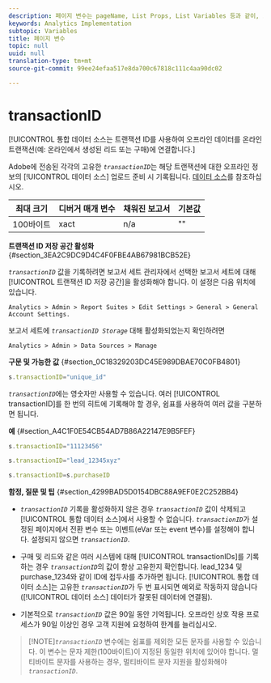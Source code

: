 ```yaml
---
description: 페이지 변수는 pageName, List Props, List Variables 등과 같이, 보고서를 직접 채웁니다.
keywords: Analytics Implementation
subtopic: Variables
title: 페이지 변수
topic: null
uuid: null
translation-type: tm+mt
source-git-commit: 99ee24efaa517e8da700c67818c111c4aa90dc02

---
```



# transactionID

[!UICONTROL 통합 데이터 소스는 트랜잭션 ID를 사용하여 오프라인 데이터를 온라인 트랜잭션(예: 온라인에서 생성된 리드 또는 구매)에 연결합니다.]


<!-- 

transactionID.xml

 -->

Adobe에 전송된 각각의 고유한 *`transactionID`*&#x200B;는 해당 트랜잭션에 대한 오프라인 정보의 [!UICONTROL 데이터 소스] 업로드 준비 시 기록됩니다. [ 데이터 소스](https://marketing.adobe.com/resources/help/en_US/sc/datasources/)를 참조하십시오.

| 최대 크기 | 디버거 매개 변수 | 채워진 보고서 | 기본값 |
|---|---|---|---|
| 100바이트 | xact | n/a | "" |

**트랜잭션 ID 저장 공간 활성화** {#section_3EA2C9DC9D4C4F0FBE4AB67981BCB52E}

*`transactionID`* 값을 기록하려면 보고서 세트 관리자에서 선택한 보고서 세트에 대해 [!UICONTROL 트랜잭션 ID 저장 공간]을 활성화해야 합니다. 이 설정은 다음 위치에 있습니다.

```
Analytics > Admin > Report Suites > Edit Settings > General > General Account Settings.
```

보고서 세트에 *`transactionID Storage`* 대해 활성화되었는지 확인하려면

```
Analytics > Admin > Data Sources > Manage
```

**구문 및 가능한 값** {#section_0C18329203DC45E989DBAE70C0FB4801}

```js
s.transactionID="unique_id"
```

*`transactionID`*&#x200B;에는 영숫자만 사용할 수 있습니다. 여러 [!UICONTROL transactionID]를 한 번의 히트에 기록해야 할 경우, 쉼표를 사용하여 여러 값을 구분하면 됩니다.

**예** {#section_A4C1F0E54CB54AD7B86A22147E9B5FEF}

```js
s.transactionID="11123456"
```

```js
s.transactionID="lead_12345xyz"
```

```js
s.transactionID=s.purchaseID
```

**함정, 질문 및 팁** {#section_4299BAD5D0154DBC88A9EF0E2C252BB4}

* *`transactionID`* 기록을 활성화하지 않은 경우 *`transactionID`* 값이 삭제되고 [!UICONTROL 통합 데이터 소스]에서 사용할 수 없습니다. *`transactionID`*&#x200B;가 설정된 페이지에서 전환 변수 또는 이벤트(eVar 또는 event 변수)를 설정해야 합니다. 설정되지 않으면 *`transactionID`*.

* 구매 및 리드와 같은 여러 시스템에 대해 [!UICONTROL transactionIDs]를 기록하는 경우 *`transactionID`*&#x200B;의 값이 항상 고유한지 확인합니다. lead_1234 및 purchase_1234와 같이 ID에 접두사를 추가하면 됩니다. [!UICONTROL 통합 데이터 소스]는 고유한 *`transactionID`*&#x200B;가 두 번 표시되면 예외로 작동하지 않습니다([!UICONTROL 데이터 소스] 데이터가 잘못된 데이터에 연결됨).

* 기본적으로 *`transactionID`* 값은 90일 동안 기억됩니다. 오프라인 상호 작용 프로세스가 90일 이상인 경우 고객 지원에 요청하여 한계를 늘리십시오.

> [!NOTE]*`transactionID`* 변수에는 쉼표를 제외한 모든 문자를 사용할 수 있습니다. 이 변수는 문자 제한(100바이트)이 지정된 동일한 위치에 있어야 합니다. 멀티바이트 문자를 사용하는 경우, 멀티바이트 문자 지원을 활성화해야 *`transactionID`*.
